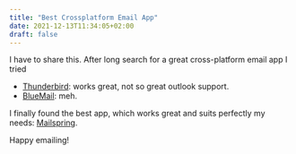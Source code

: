 ```yaml
---
title: "Best Crossplatform Email App"
date: 2021-12-13T11:34:05+02:00
draft: false
---
```


I have to share this. After long search for a great cross-platform email app I tried 
- [Thunderbird](https://www.thunderbird.net/en-US/): works great, not so great outlook support. 
- [BlueMail](https://bluemail.me/): meh.
  
I finally found the best app, which works great and suits perfectly my needs: [Mailspring](https://getmailspring.com/).

Happy emailing!
